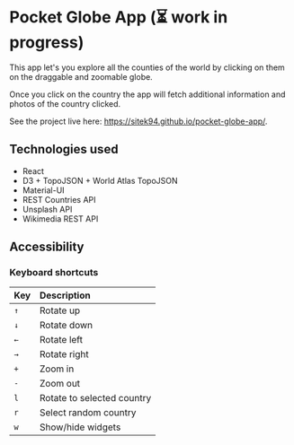 # Pocket Globe App (:hourglass_flowing_sand: work in progress)

This app let's you explore all the counties of the world by clicking on them
on the draggable and zoomable globe.

Once you click on the country the app will fetch additional information and
photos of the country clicked.

See the project live here: https://sitek94.github.io/pocket-globe-app/.

## Technologies used

* React
* D3 + TopoJSON + World Atlas TopoJSON
* Material-UI
* REST Countries API
* Unsplash API
* Wikimedia REST API 

## Accessibility 

### Keyboard shortcuts
| Key                | Description                 |
| ------------------ | :-------------------------- |
| `↑`                | Rotate up                   |
| `↓`                | Rotate down                 |
| `←`                | Rotate left                 |
| `→`                | Rotate right                |
| `+`                | Zoom in                     |
| `-`                | Zoom out                    |
| `l`                | Rotate to selected country  |
| `r`                | Select random country       |
| `w`                | Show/hide widgets           |


